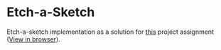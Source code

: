 # Etch-a-Sketch
Etch-a-sketch implementation as a solution for [this](https://www.theodinproject.com/courses/web-development-101/lessons/etch-a-sketch-project) project assignment ([View in browser](https://orhanugurlu.github.io/the_odin_project/etch-a-sketch/index.html)).